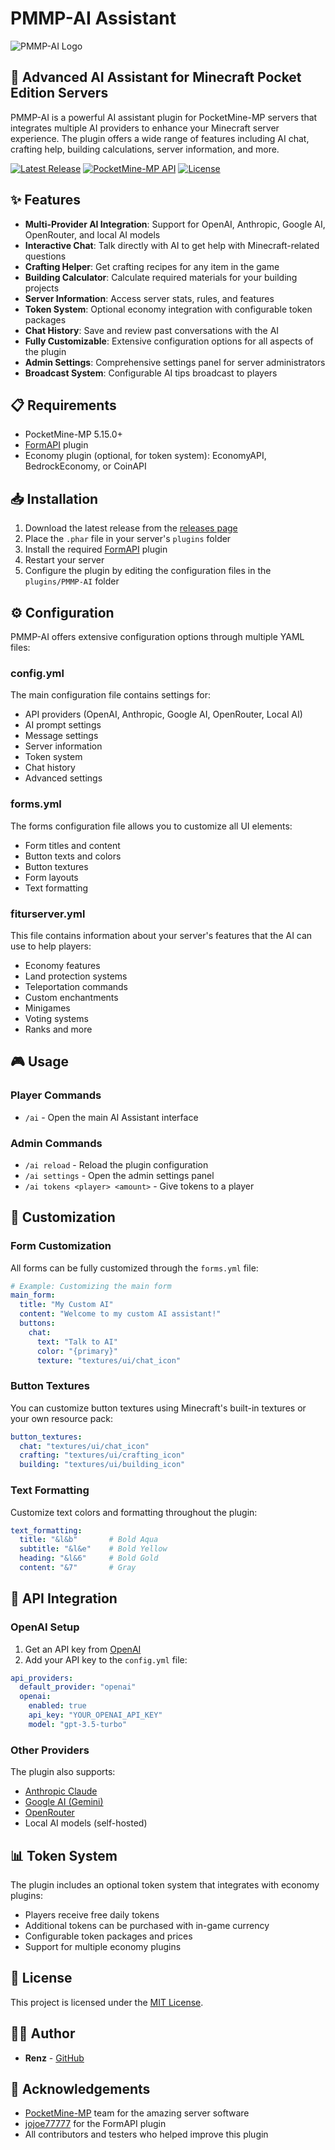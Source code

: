 # PMMP-AI Assistant

![PMMP-AI Logo](icon.png)

## 🤖 Advanced AI Assistant for Minecraft Pocket Edition Servers

PMMP-AI is a powerful AI assistant plugin for PocketMine-MP servers that integrates multiple AI providers to enhance your Minecraft server experience. The plugin offers a wide range of features including AI chat, crafting help, building calculations, server information, and more.

[![Latest Release](https://img.shields.io/github/v/release/RenzMc/PMMP-AI?include_prereleases&label=release&style=flat-square)](https://github.com/RenzMc/PMMP-AI/releases/latest)
[![PocketMine-MP API](https://img.shields.io/badge/API-5.15.0-orange?style=flat-square)](https://github.com/pmmp/PocketMine-MP)
[![License](https://img.shields.io/github/license/RenzMc/PMMP-AI?style=flat-square)](LICENSE)

## ✨ Features

- **Multi-Provider AI Integration**: Support for OpenAI, Anthropic, Google AI, OpenRouter, and local AI models
- **Interactive Chat**: Talk directly with AI to get help with Minecraft-related questions
- **Crafting Helper**: Get crafting recipes for any item in the game
- **Building Calculator**: Calculate required materials for your building projects
- **Server Information**: Access server stats, rules, and features
- **Token System**: Optional economy integration with configurable token packages
- **Chat History**: Save and review past conversations with the AI
- **Fully Customizable**: Extensive configuration options for all aspects of the plugin
- **Admin Settings**: Comprehensive settings panel for server administrators
- **Broadcast System**: Configurable AI tips broadcast to players

## 📋 Requirements

- PocketMine-MP 5.15.0+
- [FormAPI](https://github.com/jojoe77777/FormAPI) plugin
- Economy plugin (optional, for token system): EconomyAPI, BedrockEconomy, or CoinAPI

## 📥 Installation

1. Download the latest release from the [releases page](https://github.com/RenzMc/PMMP-AI/releases)
2. Place the `.phar` file in your server's `plugins` folder
3. Install the required [FormAPI](https://github.com/jojoe77777/FormAPI) plugin
4. Restart your server
5. Configure the plugin by editing the configuration files in the `plugins/PMMP-AI` folder

## ⚙️ Configuration

PMMP-AI offers extensive configuration options through multiple YAML files:

### config.yml

The main configuration file contains settings for:
- API providers (OpenAI, Anthropic, Google AI, OpenRouter, Local AI)
- AI prompt settings
- Message settings
- Server information
- Token system
- Chat history
- Advanced settings

### forms.yml

The forms configuration file allows you to customize all UI elements:
- Form titles and content
- Button texts and colors
- Button textures
- Form layouts
- Text formatting

### fiturserver.yml

This file contains information about your server's features that the AI can use to help players:
- Economy features
- Land protection systems
- Teleportation commands
- Custom enchantments
- Minigames
- Voting systems
- Ranks and more

## 🎮 Usage

### Player Commands

- `/ai` - Open the main AI Assistant interface

### Admin Commands

- `/ai reload` - Reload the plugin configuration
- `/ai settings` - Open the admin settings panel
- `/ai tokens <player> <amount>` - Give tokens to a player

## 🎨 Customization

### Form Customization

All forms can be fully customized through the `forms.yml` file:

```yaml
# Example: Customizing the main form
main_form:
  title: "My Custom AI"
  content: "Welcome to my custom AI assistant!"
  buttons:
    chat:
      text: "Talk to AI"
      color: "{primary}"
      texture: "textures/ui/chat_icon"
```

### Button Textures

You can customize button textures using Minecraft's built-in textures or your own resource pack:

```yaml
button_textures:
  chat: "textures/ui/chat_icon"
  crafting: "textures/ui/crafting_icon"
  building: "textures/ui/building_icon"
```

### Text Formatting

Customize text colors and formatting throughout the plugin:

```yaml
text_formatting:
  title: "&l&b"       # Bold Aqua
  subtitle: "&l&e"    # Bold Yellow
  heading: "&l&6"     # Bold Gold
  content: "&7"       # Gray
```

## 🔧 API Integration

### OpenAI Setup

1. Get an API key from [OpenAI](https://platform.openai.com/)
2. Add your API key to the `config.yml` file:

```yaml
api_providers:
  default_provider: "openai"
  openai:
    enabled: true
    api_key: "YOUR_OPENAI_API_KEY"
    model: "gpt-3.5-turbo"
```

### Other Providers

The plugin also supports:
- [Anthropic Claude](https://www.anthropic.com/)
- [Google AI (Gemini)](https://ai.google.dev/)
- [OpenRouter](https://openrouter.ai/)
- Local AI models (self-hosted)

## 📊 Token System

The plugin includes an optional token system that integrates with economy plugins:

- Players receive free daily tokens
- Additional tokens can be purchased with in-game currency
- Configurable token packages and prices
- Support for multiple economy plugins

## 📝 License

This project is licensed under the [MIT License](LICENSE).

## 👨‍💻 Author

- **Renz** - [GitHub](https://github.com/RenzMc)

## 🙏 Acknowledgements

- [PocketMine-MP](https://github.com/pmmp/PocketMine-MP) team for the amazing server software
- [jojoe77777](https://github.com/jojoe77777) for the FormAPI plugin
- All contributors and testers who helped improve this plugin